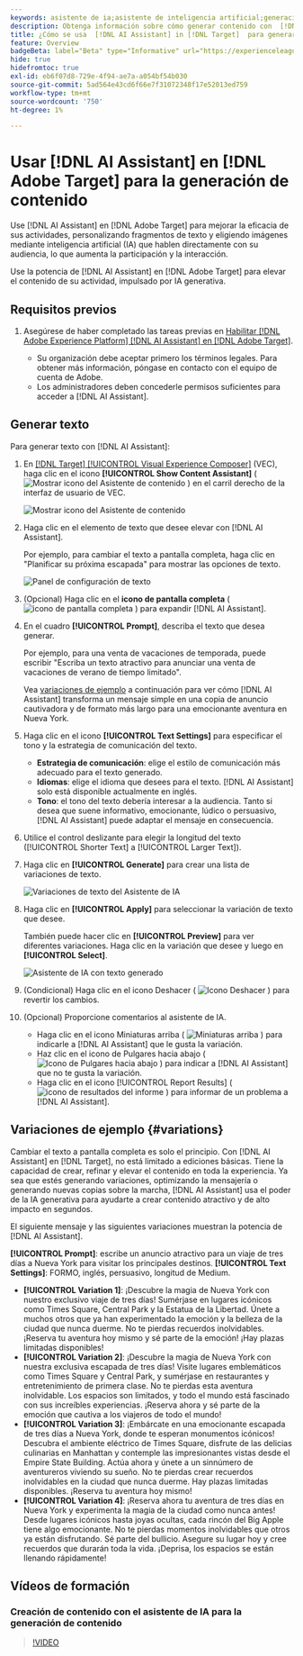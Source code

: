 ```yaml
---
keywords: asistente de ia;asistente de inteligencia artificial;generación de contenido;acelerador de contenido;generación de contenido;generar contenido
description: Obtenga información sobre cómo generar contenido con  [!DNL AI Assistant].
title: ¿Cómo se usa  [!DNL AI Assistant] in [!DNL Target]  para generar contenido?
feature: Overview
badgeBeta: label="Beta" type="Informative" url="https://experienceleague.adobe.com/docs/target/using/introduction/intro.html?lang=es#beta newtab=true" tooltip="¿Qué son las funciones beta en  [!DNL Adobe Target]?"
hide: true
hidefromtoc: true
exl-id: eb6f07d8-729e-4f94-ae7a-a054bf54b030
source-git-commit: 5ad564e43cd6f66e7f31072348f17e52013ed759
workflow-type: tm+mt
source-wordcount: '750'
ht-degree: 1%

---
```


# Usar [!DNL AI Assistant] en [!DNL Adobe Target] para la generación de contenido

Use [!DNL AI Assistant] en [!DNL Adobe Target] para mejorar la eficacia de sus actividades, personalizando fragmentos de texto y eligiendo imágenes mediante inteligencia artificial (IA) que hablen directamente con su audiencia, lo que aumenta la participación y la interacción.

Use la potencia de [!DNL AI Assistant] en [!DNL Adobe Target] para elevar el contenido de su actividad, impulsado por IA generativa.

## Requisitos previos  

1. Asegúrese de haber completado las tareas previas en [Habilitar [!DNL Adobe Experience Platform] [!DNL AI Assistant] en [!DNL Adobe Target]](/help/main/c-intro/enabling-ai-assistant.md).

   * Su organización debe aceptar primero los términos legales. Para obtener más información, póngase en contacto con el equipo de cuenta de Adobe.
   * Los administradores deben concederle permisos suficientes para acceder a [!DNL AI Assistant].

## Generar texto

Para generar texto con [!DNL AI Assistant]:

1. En [[!DNL Target] [!UICONTROL Visual Experience Composer]](/help/main/c-experiences/c-visual-experience-composer/viztarget-options.md) (VEC), haga clic en el icono **[!UICONTROL Show Content Assistant]** ( ![Mostrar icono del Asistente de contenido](/help/main/assets/icons/MagicWand.svg) ) en el carril derecho de la interfaz de usuario de VEC.

   ![Mostrar icono del Asistente de contenido](/help/main/c-intro/assets/ai-assistant-conntet-generation-icon.png)

1. Haga clic en el elemento de texto que desee elevar con [!DNL AI Assistant].

   Por ejemplo, para cambiar el texto a pantalla completa, haga clic en &quot;Planificar su próxima escapada&quot; para mostrar las opciones de texto.

   ![Panel de configuración de texto](/help/main/c-intro/assets/ai-text-settings.png)

1. (Opcional) Haga clic en el **icono de pantalla completa** ( ![icono de pantalla completa](/help/main/assets/icons/FullScreen.svg) ) para expandir [!DNL AI Assistant].

1. En el cuadro **[!UICONTROL Prompt]**, describa el texto que desea generar.

   Por ejemplo, para una venta de vacaciones de temporada, puede escribir &quot;Escriba un texto atractivo para anunciar una venta de vacaciones de verano de tiempo limitado&quot;.

   Vea [variaciones de ejemplo](#variations) a continuación para ver cómo [!DNL AI Assistant] transforma un mensaje simple en una copia de anuncio cautivadora y de formato más largo para una emocionante aventura en Nueva York.

1. Haga clic en el icono **[!UICONTROL Text Settings]** para especificar el tono y la estrategia de comunicación del texto.

   * **Estrategia de comunicación**: elige el estilo de comunicación más adecuado para el texto generado.
   * **Idiomas**: elige el idioma que desees para el texto. [!DNL AI Assistant] solo está disponible actualmente en inglés.
   * **Tono**: el tono del texto debería interesar a la audiencia. Tanto si desea que suene informativo, emocionante, lúdico o persuasivo, [!DNL AI Assistant] puede adaptar el mensaje en consecuencia.

1. Utilice el control deslizante para elegir la longitud del texto ([!UICONTROL Shorter Text] a [!UICONTROL Larger Text]).

1. Haga clic en **[!UICONTROL Generate]** para crear una lista de variaciones de texto.

   ![Variaciones de texto del Asistente de IA](/help/main/c-intro/assets/ai-variations-text.png)

1. Haga clic en **[!UICONTROL Apply]** para seleccionar la variación de texto que desee.

   También puede hacer clic en **[!UICONTROL Preview]** para ver diferentes variaciones. Haga clic en la variación que desee y luego en **[!UICONTROL Select]**.

   ![Asistente de IA con texto generado](/help/main/c-intro/assets/ai-text-done.png)

1. (Condicional) Haga clic en el icono Deshacer ( ![Icono Deshacer](/help/main/assets/icons/Undo.svg) ) para revertir los cambios.

1. (Opcional) Proporcione comentarios al asistente de IA.

   * Haga clic en el icono Miniaturas arriba ( ![Miniaturas arriba](/help/main/assets/icons/ThumbUp.svg) ) para indicarle a [!DNL AI Assistant] que le gusta la variación.
   * Haz clic en el icono de Pulgares hacia abajo ( ![Icono de Pulgares hacia abajo](/help/main/assets/icons/ThumbDown.svg) ) para indicar a [!DNL AI Assistant] que no te gusta la variación.
   * Haga clic en el icono [!UICONTROL Report Results] ( ![icono de resultados del informe](/help/main/assets/icons/Flag.svg) ) para informar de un problema a [!DNL AI Assistant].

## Variaciones de ejemplo {#variations}

Cambiar el texto a pantalla completa es solo el principio. Con [!DNL AI Assistant] en [!DNL Target], no está limitado a ediciones básicas. Tiene la capacidad de crear, refinar y elevar el contenido en toda la experiencia. Ya sea que estés generando variaciones, optimizando la mensajería o generando nuevas copias sobre la marcha, [!DNL AI Assistant] usa el poder de la IA generativa para ayudarte a crear contenido atractivo y de alto impacto en segundos.

El siguiente mensaje y las siguientes variaciones muestran la potencia de [!DNL AI Assistant].

**[!UICONTROL Prompt]**: escribe un anuncio atractivo para un viaje de tres días a Nueva York para visitar los principales destinos.
**[!UICONTROL Text Settings]**: FORMO, inglés, persuasivo, longitud de Medium.
* **[!UICONTROL Variation 1]**: ¡Descubre la magia de Nueva York con nuestro exclusivo viaje de tres días! Sumérjase en lugares icónicos como Times Square, Central Park y la Estatua de la Libertad. Únete a muchos otros que ya han experimentado la emoción y la belleza de la ciudad que nunca duerme. No te pierdas recuerdos inolvidables. ¡Reserva tu aventura hoy mismo y sé parte de la emoción! ¡Hay plazas limitadas disponibles!
* **[!UICONTROL Variation 2]**: ¡Descubre la magia de Nueva York con nuestra exclusiva escapada de tres días! Visite lugares emblemáticos como Times Square y Central Park, y sumérjase en restaurantes y entretenimiento de primera clase. No te pierdas esta aventura inolvidable. Los espacios son limitados, y todo el mundo está fascinado con sus increíbles experiencias. ¡Reserva ahora y sé parte de la emoción que cautiva a los viajeros de todo el mundo!
* **[!UICONTROL Variation 3]**: ¡Embárcate en una emocionante escapada de tres días a Nueva York, donde te esperan monumentos icónicos! Descubra el ambiente eléctrico de Times Square, disfrute de las delicias culinarias en Manhattan y contemple las impresionantes vistas desde el Empire State Building. Actúa ahora y únete a un sinnúmero de aventureros viviendo su sueño. No te pierdas crear recuerdos inolvidables en la ciudad que nunca duerme. Hay plazas limitadas disponibles. ¡Reserva tu aventura hoy mismo!
* **[!UICONTROL Variation 4]**: ¡Reserva ahora tu aventura de tres días en Nueva York y experimenta la magia de la ciudad como nunca antes! Desde lugares icónicos hasta joyas ocultas, cada rincón del Big Apple tiene algo emocionante. No te pierdas momentos inolvidables que otros ya están disfrutando. Sé parte del bullicio. Asegure su lugar hoy y cree recuerdos que durarán toda la vida. ¡Deprisa, los espacios se están llenando rápidamente!

## Vídeos de formación

### Creación de contenido con el asistente de IA para la generación de contenido

>[!VIDEO](https://video.tv.adobe.com/v/3434635/?learn=on">https://video.tv.adobe.com/v/3434635/?learn=on)
